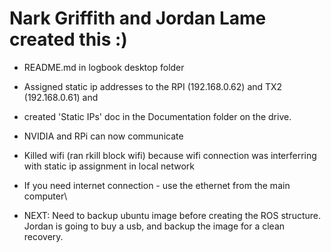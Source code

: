 
# Nark Griffith and Jordan Lame created this :)

- README.md in logbook desktop folder

- Assigned static ip addresses to the RPI (192.168.0.62) and TX2 (192.168.0.61) and 
- created 'Static IPs' doc in the Documentation folder on the drive. 
- NVIDIA and RPi can now communicate 

- Killed wifi (ran rkill block wifi) because wifi connection was interferring with static ip assignment in local network
- If you need internet connection - use the ethernet from the main computer\

- NEXT: Need to backup ubuntu image before creating the ROS structure. Jordan is going to buy a usb, and backup the image for a clean recovery.
